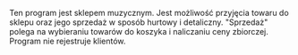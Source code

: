 Ten program jest sklepem muzycznym. Jest możliwość przyjęcia towaru do sklepu oraz jego sprzedaż w sposób hurtowy i detaliczny. "Sprzedaż" polega na wybieraniu towarów do koszyka i naliczaniu ceny zbiorczej.
Program nie rejestruje klientów.
